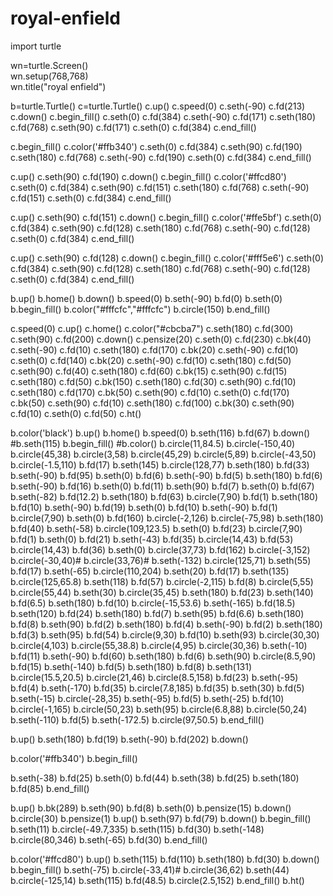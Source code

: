 # royal-enfield

import turtle

wn=turtle.Screen()         
wn.setup(768,768)         
wn.title("royal enfield")

b=turtle.Turtle()
c=turtle.Turtle()
c.up()
c.speed(0)
c.seth(-90)
c.fd(213)
c.down()
c.begin_fill()
c.seth(0)
c.fd(384)
c.seth(-90)
c.fd(171)
c.seth(180)
c.fd(768)
c.seth(90)
c.fd(171)
c.seth(0)
c.fd(384)
c.end_fill()

c.begin_fill()
c.color('#ffb340')
c.seth(0)
c.fd(384)
c.seth(90)
c.fd(190)
c.seth(180)
c.fd(768)
c.seth(-90)
c.fd(190)
c.seth(0)
c.fd(384)
c.end_fill()

c.up()
c.seth(90)
c.fd(190)
c.down()
c.begin_fill()
c.color('#ffcd80')
c.seth(0)
c.fd(384)
c.seth(90)
c.fd(151)
c.seth(180)
c.fd(768)
c.seth(-90)
c.fd(151)
c.seth(0)
c.fd(384)
c.end_fill()

c.up()
c.seth(90)
c.fd(151)
c.down()
c.begin_fill()
c.color('#ffe5bf')
c.seth(0)
c.fd(384)
c.seth(90)
c.fd(128)
c.seth(180)
c.fd(768)
c.seth(-90)
c.fd(128)
c.seth(0)
c.fd(384)
c.end_fill()

c.up()
c.seth(90)
c.fd(128)
c.down()
c.begin_fill()
c.color('#fff5e6')
c.seth(0)
c.fd(384)
c.seth(90)
c.fd(128)
c.seth(180)
c.fd(768)
c.seth(-90)
c.fd(128)
c.seth(0)
c.fd(384)
c.end_fill()

b.up()
b.home()
b.down()
b.speed(0)
b.seth(-90)
b.fd(0)
b.seth(0)
b.begin_fill()
b.color("#fffcfc","#fffcfc")
b.circle(150)
b.end_fill()



c.speed(0)
c.up()
c.home()
c.color("#cbcba7")
c.seth(180)
c.fd(300)
c.seth(90)
c.fd(200)
c.down()
c.pensize(20)
c.seth(0)
c.fd(230)
c.bk(40)
c.seth(-90)
c.fd(10)
c.seth(180)
c.fd(170)
c.bk(20)
c.seth(-90)
c.fd(10)
c.seth(0)
c.fd(140)
c.bk(20)
c.seth(-90)
c.fd(10)
c.seth(180)
c.fd(50)
c.seth(90)
c.fd(40)
c.seth(180)
c.fd(60)
c.bk(15)
c.seth(90)
c.fd(15)
c.seth(180)
c.fd(50)
c.bk(150)
c.seth(180)
c.fd(30)
c.seth(90)
c.fd(10)
c.seth(180)
c.fd(170)
c.bk(50)
c.seth(90)
c.fd(10)
c.seth(0)
c.fd(170)
c.bk(50)
c.seth(90)
c.fd(10)
c.seth(180)
c.fd(100)
c.bk(30)
c.seth(90)
c.fd(10)
c.seth(0)
c.fd(50)
c.ht()



b.color('black')
b.up()
b.home()
b.speed(0)
b.seth(116)
b.fd(67)
b.down()
#b.seth(115)
b.begin_fill()
#b.color()
b.circle(11,84.5)
b.circle(-150,40)
b.circle(45,38)
b.circle(3,58)
b.circle(45,29)
b.circle(5,89)
b.circle(-43,50)
b.circle(-1.5,110)
b.fd(17)
b.seth(145)
b.circle(128,77)
b.seth(180)
b.fd(33)
b.seth(-90)
b.fd(95)
b.seth(0)
b.fd(6)
b.seth(-90)
b.fd(5)
b.seth(180)
b.fd(6)
b.seth(-90)
b.fd(16)
b.seth(0)
b.fd(11)
b.seth(90)
b.fd(7)
b.seth(0)
b.fd(67)
b.seth(-82)
b.fd(12.2)
b.seth(180)
b.fd(63)
b.circle(7,90)
b.fd(1)
b.seth(180)
b.fd(10)
b.seth(-90)
b.fd(19)
b.seth(0)
b.fd(10)
b.seth(-90)
b.fd(1)
b.circle(7,90)
b.seth(0)
b.fd(160)
b.circle(-2,126)
b.circle(-75,98)
b.seth(180)
b.fd(40)
b.seth(-58)
b.circle(109,123.5)
b.seth(0)
b.fd(23)
b.circle(7,90)
b.fd(1)
b.seth(0)
b.fd(21)
b.seth(-43)
b.fd(35)
b.circle(14,43)
b.fd(53)
b.circle(14,43)
b.fd(36)
b.seth(0)
b.circle(37,73)
b.fd(162)
b.circle(-3,152)
b.circle(-30,40)#
b.circle(33,76)#
b.seth(-132)
b.circle(125,71)
b.seth(55)
b.fd(17)
b.seth(-65)
b.circle(110,204)
b.seth(20)
b.fd(17)
b.seth(135)
b.circle(125,65.8)
b.seth(118)
b.fd(57)
b.circle(-2,115)
b.fd(8)
b.circle(5,55)
b.circle(55,44)
b.seth(30)
b.circle(35,45)
b.seth(180)
b.fd(23)
b.seth(140)
b.fd(6.5)
b.seth(180)
b.fd(10)
b.circle(-15,53.6)
b.seth(-165)
b.fd(18.5)
b.seth(120)
b.fd(24)
b.seth(180)
b.fd(7)
b.seth(95)
b.fd(6.6)
b.seth(180)
b.fd(8)
b.seth(90)
b.fd(2)
b.seth(180)
b.fd(4)
b.seth(-90)
b.fd(2)
b.seth(180)
b.fd(3)
b.seth(95)
b.fd(54)
b.circle(9,30)
b.fd(10)
b.seth(93)
b.circle(30,30)
b.circle(4,103)
b.circle(55,38.8)
b.circle(4,95)
b.circle(30,36)
b.seth(-10)
b.fd(11)
b.seth(-90)
b.fd(60)
b.seth(180)
b.fd(6)
b.seth(90)
b.circle(8.5,90)
b.fd(15)
b.seth(-140)
b.fd(5)
b.seth(180)
b.fd(8)
b.seth(131)
b.circle(15.5,20.5)
b.circle(21,46)
b.circle(8.5,158)
b.fd(23)
b.seth(-95)
b.fd(4)
b.seth(-170)
b.fd(35)
b.circle(7.8,185)
b.fd(35)
b.seth(30)
b.fd(5)
b.seth(-15)
b.circle(-28,35)
b.seth(-95)
b.fd(5)
b.seth(-25)
b.fd(10)
b.circle(-1,165)
b.circle(50,23)
b.seth(95)
b.circle(6.8,88)
b.circle(50,24)
b.seth(-110)
b.fd(5)
b.seth(-172.5)
b.circle(97,50.5)
b.end_fill()


b.up()
b.seth(180)
b.fd(19)
b.seth(-90)
b.fd(202)
b.down()


b.color('#ffb340')
b.begin_fill()

b.seth(-38)
b.fd(25)
b.seth(0)
b.fd(44)
b.seth(38)
b.fd(25)
b.seth(180)
b.fd(85)
b.end_fill()

b.up()
b.bk(289)
b.seth(90)
b.fd(8)
b.seth(0)
b.pensize(15)
b.down()
b.circle(30)
b.pensize(1)
b.up()
b.seth(97)
b.fd(79)
b.down()
b.begin_fill()
b.seth(11)
b.circle(-49.7,335)
b.seth(115)
b.fd(30)
b.seth(-148)
b.circle(80,346)
b.seth(-65)
b.fd(30)
b.end_fill()

b.color('#ffcd80')
b.up()
b.seth(115)
b.fd(110)
b.seth(180)
b.fd(30)
b.down()
b.begin_fill()
b.seth(-75)
b.circle(-33,41)#
b.circle(36,62)
b.seth(44)
b.circle(-125,14)
b.seth(115)
b.fd(48.5)
b.circle(2.5,152)
b.end_fill()
b.ht()

